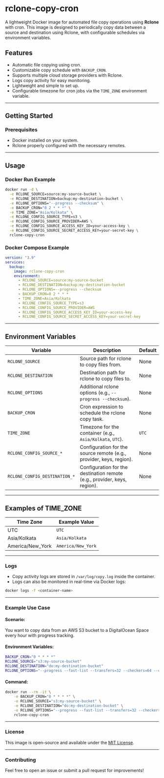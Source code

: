 # **rclone-copy-cron**

A lightweight Docker image for automated file copy operations using **Rclone** with cron. This image is designed to periodically copy data between a source and destination using Rclone, with configurable schedules via environment variables.


## **Features**  
- Automatic file copying using cron.
- Customizable copy schedule with `BACKUP_CRON`.
- Supports multiple cloud storage providers with Rclone.
- Logs copy activity for easy monitoring.
- Lightweight and simple to set up.
- Configurable timezone for cron jobs via the `TIME_ZONE` environment variable.  

---

## **Getting Started**

### Prerequisites

- Docker installed on your system.
- Rclone properly configured with the necessary remotes.

---

## **Usage**

### **Docker Run Example**

```bash
docker run -d \
  -e RCLONE_SOURCE=source:my-source-bucket \
  -e RCLONE_DESTINATION=backup:my-destination-bucket \
  -e RCLONE_OPTIONS="--progress --checksum" \
  -e BACKUP_CRON="0 2 * * *" \
  -e TIME_ZONE="Asia/Kolkata" \
  -e RCLONE_CONFIG_SOURCE_TYPE=s3 \
  -e RCLONE_CONFIG_SOURCE_PROVIDER=AWS \
  -e RCLONE_CONFIG_SOURCE_ACCESS_KEY_ID=your-access-key \
  -e RCLONE_CONFIG_SOURCE_SECRET_ACCESS_KEY=your-secret-key \
  rclone-copy-cron
```


### **Docker Compose Example**

```yaml
version: "3.9"
services:
  backup:
    image: rclone-copy-cron
    environment:
      - RCLONE_SOURCE=source:my-source-bucket
      - RCLONE_DESTINATION=backup:my-destination-bucket
      - RCLONE_OPTIONS=--progress --checksum
      - BACKUP_CRON=0 2 * * *
      - TIME_ZONE=Asia/Kolkata
      - RCLONE_CONFIG_SOURCE_TYPE=s3
      - RCLONE_CONFIG_SOURCE_PROVIDER=AWS
      - RCLONE_CONFIG_SOURCE_ACCESS_KEY_ID=your-access-key
      - RCLONE_CONFIG_SOURCE_SECRET_ACCESS_KEY=your-secret-key
```

---

## **Environment Variables**

| Variable                       | Description                                                                                   | Default       |
|--------------------------------|-----------------------------------------------------------------------------------------------|---------------|
| `RCLONE_SOURCE`                | Source path for rclone to copy files from.                                                    | None          |
| `RCLONE_DESTINATION`           | Destination path for rclone to copy files to.                                                 | None          |
| `RCLONE_OPTIONS`               | Additional rclone options (e.g., `--progress --checksum`).                                    | None          |
| `BACKUP_CRON`                  | Cron expression to schedule the rclone copy task.                                             | None          |
| `TIME_ZONE`                    | Timezone for the container (e.g., `Asia/Kolkata`, `UTC`).                                      | `UTC`         |
| `RCLONE_CONFIG_SOURCE_*`       | Configuration for the source remote (e.g., provider, keys, region).                           | None          |
| `RCLONE_CONFIG_DESTINATION_*`  | Configuration for the destination remote (e.g., provider, keys, region).                      | None          |

---

## **Examples of TIME_ZONE**

| Time Zone      | Example Value      |
|----------------|--------------------|
| UTC            | `UTC`             |
| Asia/Kolkata   | `Asia/Kolkata`    |
| America/New_York | `America/New_York` |

---

### **Logs**

- Copy activity logs are stored in `/var/log/copy.log` inside the container.
- Logs can also be monitored in real-time via Docker logs:

```bash
docker logs -f <container-name>
```

---

### **Example Use Case**

#### Scenario:
You want to copy data from an AWS S3 bucket to a DigitalOcean Space every hour with progress tracking.

#### Environment Variables:
```bash
BACKUP_CRON="0 * * * *"
RCLONE_SOURCE="s3:my-source-bucket"
RCLONE_DESTINATION="do:my-destination-bucket"
RCLONE_OPTIONS="--progress --fast-list --transfers=32 --checkers=64 --checksum"
```

#### Command:
```bash
docker run --rm -it \
    -e BACKUP_CRON="0 * * * *" \
    -e RCLONE_SOURCE="s3:my-source-bucket" \
    -e RCLONE_DESTINATION="do:my-destination-bucket" \
    -e RCLONE_OPTIONS="--progress --fast-list --transfers=32 --checkers=64 --checksum" \
    rclone-copy-cron
```

---

### **License**

This image is open-source and available under the [MIT License](LICENSE).

---

### **Contributing**

Feel free to open an issue or submit a pull request for improvements!
